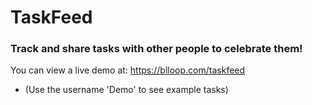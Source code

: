 # TaskFeed

### Track and share tasks with other people to celebrate them!

You can view a live demo at: https://blloop.com/taskfeed
* (Use the username 'Demo' to see example tasks)
